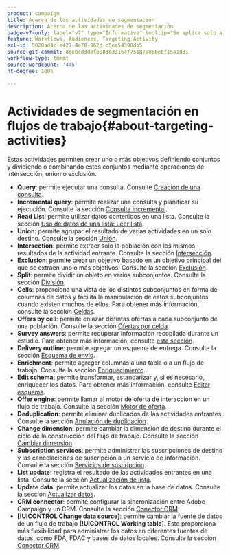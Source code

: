 ```yaml
---
product: campaign
title: Acerca de las actividades de segmentación
description: Acerca de las actividades de segmentación
badge-v7-only: label="v7" type="Informative" tooltip="Se aplica solo a Campaign Classic v7"
feature: Workflows, Audiences, Targeting Activity
exl-id: 5028ad4c-e427-4e78-962d-c5ea54390db5
source-git-commit: 8debcd3d8fb883b3316cf75187a86bebf15a1d31
workflow-type: tm+mt
source-wordcount: '445'
ht-degree: 100%

---
```


# Actividades de segmentación en flujos de trabajo{#about-targeting-activities}



Estas actividades permiten crear uno o más objetivos definiendo conjuntos y dividiendo o combinando estos conjuntos mediante operaciones de intersección, unión o exclusión.

* **Query**: permite ejecutar una consulta. Consulte [Creación de una consulta](query.md#creating-a-query).
* **Incremental query**: permite realizar una consulta y planificar su ejecución. Consulte la sección [Consulta incremental](incremental-query.md).
* **Read List**: permite utilizar datos contenidos en una lista. Consulte la sección [Uso de datos de una lista: Leer lista](../../platform/using/import-export-workflows.md#using-data-from-a-list--read-list).
* **Union**: permite agrupar el resultado de varias actividades en un solo destino. Consulte la sección [Unión](union.md).
* **Intersection**: permite extraer solo la población con los mismos resultados de la actividad entrante. Consulte la sección [Intersección](intersection.md).
* **Exclusion**: permite crear un objetivo basado en un objetivo principal del que se extraen uno o más objetivos. Consulte la sección [Exclusión](exclusion.md).
* **Split**: permite dividir un objeto en varios subconjuntos. Consulte la sección [División](split.md).
* **Cells**: proporciona una vista de los distintos subconjuntos en forma de columnas de datos y facilita la manipulación de estos subconjuntos cuando existen muchos de ellos. Para obtener más información, consulte la sección [Celdas](cells.md).
* **Offers by cell**: permite enlazar distintas ofertas a cada subconjunto de una población. Consulte la sección [Ofertas por celda](offers-by-cell.md).
* **Survey answers**: permite recuperar información recopilada durante un estudio. Para obtener más información, consulte [esta sección](../../surveys/using/getting-started-with-surveys.md).
* **Delivery outline**: permite agregar un esquema de entrega. Consulte la sección [Esquema de envío](../../workflow/using/delivery-outline.md).
* **Enrichment**: permite agregar columnas a una tabla o a un flujo de trabajo. Consulte la sección [Enriquecimiento](../../workflow/using/enrichment.md).
* **Edit schema**: permite transformar, estandarizar y, si es necesario, enriquecer los datos. Para obtener más información, consulte [Editar esquema](../../workflow/using/edit-schema.md).
* **Offer engine**: permite llamar al motor de oferta de interacción en un flujo de trabajo. Consulte la sección [Motor de oferta](../../workflow/using/offer-engine.md).
* **Deduplication**: permite eliminar duplicados de las actividades entrantes. Consulte la sección [Anulación de duplicación](../../workflow/using/deduplication.md).
* **Change dimension**: permite cambiar la dimensión de destino durante el ciclo de la construcción del flujo de trabajo. Consulte la sección [Cambiar dimensión](../../workflow/using/change-dimension.md).
* **Subscription services**: permite administrar las suscripciones de destino y las cancelaciones de suscripción a un servicio de información. Consulte la sección [Servicios de suscripción](../../workflow/using/subscription-services.md).
* **List update**: registra el resultado de las actividades entrantes en una lista. Consulte la sección [Actualización de lista](../../workflow/using/list-update.md).
* **Update data**: permite actualizar los datos en la base de datos. Consulte la sección [Actualizar datos](../../workflow/using/update-data.md).
* **CRM connector**: permite configurar la sincronización entre Adobe Campaign y un CRM. Consulte la sección [Conector CRM](../../workflow/using/crm-connector.md).
* **[!UICONTROL Change data source]**: permite cambiar la fuente de datos de un flujo de trabajo **[!UICONTROL Working table]**. Esto proporciona más flexibilidad para administrar los datos en diferentes fuentes de datos, como FDA, FDAC y bases de datos locales. Consulte la sección [Conector CRM](../../workflow/using/change-data-source.md).
